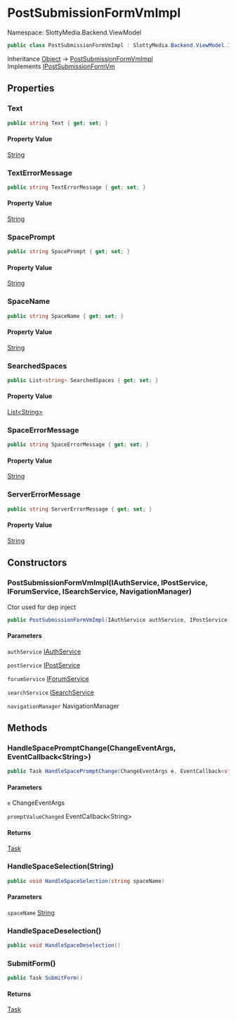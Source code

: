 # PostSubmissionFormVmImpl

Namespace: SlottyMedia.Backend.ViewModel

```csharp
public class PostSubmissionFormVmImpl : SlottyMedia.Backend.ViewModel.Interfaces.IPostSubmissionFormVm
```

Inheritance [Object](https://docs.microsoft.com/en-us/dotnet/api/system.object) → [PostSubmissionFormVmImpl](./slottymedia.backend.viewmodel.postsubmissionformvmimpl.md)<br>
Implements [IPostSubmissionFormVm](./slottymedia.backend.viewmodel.interfaces.ipostsubmissionformvm.md)

## Properties

### **Text**

```csharp
public string Text { get; set; }
```

#### Property Value

[String](https://docs.microsoft.com/en-us/dotnet/api/system.string)<br>

### **TextErrorMessage**

```csharp
public string TextErrorMessage { get; set; }
```

#### Property Value

[String](https://docs.microsoft.com/en-us/dotnet/api/system.string)<br>

### **SpacePrompt**

```csharp
public string SpacePrompt { get; set; }
```

#### Property Value

[String](https://docs.microsoft.com/en-us/dotnet/api/system.string)<br>

### **SpaceName**

```csharp
public string SpaceName { get; set; }
```

#### Property Value

[String](https://docs.microsoft.com/en-us/dotnet/api/system.string)<br>

### **SearchedSpaces**

```csharp
public List<string> SearchedSpaces { get; set; }
```

#### Property Value

[List&lt;String&gt;](https://docs.microsoft.com/en-us/dotnet/api/system.collections.generic.list-1)<br>

### **SpaceErrorMessage**

```csharp
public string SpaceErrorMessage { get; set; }
```

#### Property Value

[String](https://docs.microsoft.com/en-us/dotnet/api/system.string)<br>

### **ServerErrorMessage**

```csharp
public string ServerErrorMessage { get; set; }
```

#### Property Value

[String](https://docs.microsoft.com/en-us/dotnet/api/system.string)<br>

## Constructors

### **PostSubmissionFormVmImpl(IAuthService, IPostService, IForumService, ISearchService, NavigationManager)**

Ctor used for dep inject

```csharp
public PostSubmissionFormVmImpl(IAuthService authService, IPostService postService, IForumService forumService, ISearchService searchService, NavigationManager navigationManager)
```

#### Parameters

`authService` [IAuthService](./slottymedia.backend.services.interfaces.iauthservice.md)<br>

`postService` [IPostService](./slottymedia.backend.services.interfaces.ipostservice.md)<br>

`forumService` [IForumService](./slottymedia.backend.services.interfaces.iforumservice.md)<br>

`searchService` [ISearchService](./slottymedia.backend.services.interfaces.isearchservice.md)<br>

`navigationManager` NavigationManager<br>

## Methods

### **HandleSpacePromptChange(ChangeEventArgs, EventCallback&lt;String&gt;)**

```csharp
public Task HandleSpacePromptChange(ChangeEventArgs e, EventCallback<string> promptValueChanged)
```

#### Parameters

`e` ChangeEventArgs<br>

`promptValueChanged` EventCallback&lt;String&gt;<br>

#### Returns

[Task](https://docs.microsoft.com/en-us/dotnet/api/system.threading.tasks.task)<br>

### **HandleSpaceSelection(String)**

```csharp
public void HandleSpaceSelection(string spaceName)
```

#### Parameters

`spaceName` [String](https://docs.microsoft.com/en-us/dotnet/api/system.string)<br>

### **HandleSpaceDeselection()**

```csharp
public void HandleSpaceDeselection()
```

### **SubmitForm()**

```csharp
public Task SubmitForm()
```

#### Returns

[Task](https://docs.microsoft.com/en-us/dotnet/api/system.threading.tasks.task)<br>

